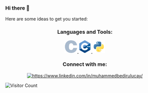 ### Hi there 👋

Here are some ideas to get you started:

<h3 align="center">Languages and Tools:</h3>
<p align="center"> 
<a href="https://www.cprogramming.com/" target="_blank"> <img src="https://raw.githubusercontent.com/devicons/devicon/master/icons/c/c-original.svg" alt="c" width="40" height="40"/> </a> 
<a href="https://www.w3schools.com/cpp/" target="_blank"> <img src="https://raw.githubusercontent.com/devicons/devicon/master/icons/cplusplus/cplusplus-original.svg" alt="cplusplus" width="40" height="40"/> </a> 
<a href="https://www.python.org" target="_blank"> <img src="https://raw.githubusercontent.com/devicons/devicon/master/icons/python/python-original.svg" alt="python" width="40" height="40"/> </a> 

<h3 align="center">Connect with me:</h3>
<p align="center">
<a href="https://www.linkedin.com/in/muhammedbedirulucay/" target="blank"><img align="center" src="https://cdn.jsdelivr.net/npm/simple-icons@3.0.1/icons/linkedin.svg" alt="https://www.linkedin.com/in/muhammedbedirulucay/" height="30" width="40" /></a>
</p>

![Visitor Count](https://profile-counter.glitch.me/MuhammedBedirULUCAY/count.svg)
